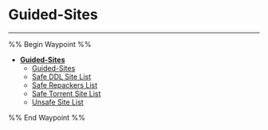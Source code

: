 # Guided-Sites

---

%% Begin Waypoint %%

- **[Guided-Sites](../../../..//HOME-MTHRFCKR/BOOKMRKS-MTHRFCKR/Guided-Sites/Guided-Sites.md)**
  - [Guided-Sites](../../../..//HOME-MTHRFCKR/BOOKMRKS-MTHRFCKR/Guided-Sites/Guided-Sites.md)
  - [Safe DDL Site List](Safe%20DDL%20Site%20List.md)
  - [Safe Repackers List](Safe%20Repackers%20List.md)
  - [Safe Torrent Site List](Safe%20Torrent%20Site%20List.md)
  - [Unsafe Site List](Unsafe%20Site%20List.md)

%% End Waypoint %%
